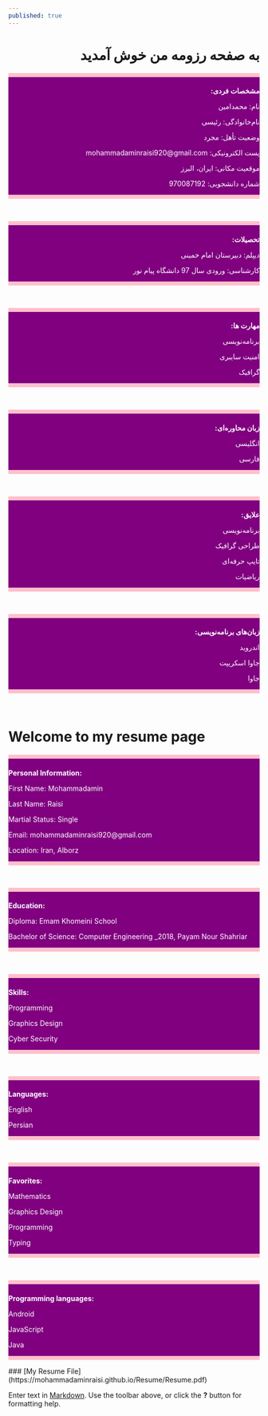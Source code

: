 ```yaml
---
published: true
---
```

<h1 dir="rtl" >به صفحه رزومه من خوش آمدید</h1>

<div style="background-color:purple">
<hr style="height:8px;border-width:0;color:purple;background-color:pink">
<h1 dir="rtl" style="color:white;font-size:1em;"> مشخصات فردی:</h1>
<p dir="rtl" style="color:white;"> نام: محمدامین </p>
<p dir="rtl" style="color:white;"> نام‌خانوادگی: رئیسی</p>
<p dir="rtl" style="color:white;"> وضعیت تأهل: مجرد</p>
<p dir="rtl" style="color:white;"> پست الکترونیکی: mohammadaminraisi920@gmail.com</p>
<p dir="rtl" style="color:white;"> موقعیت مکانی: ایران، البرز</p>
<p dir="rtl" style="color:white;"> شماره دانشجویی: 970087192</p>
<hr style="height:8px;border-width:0;color:purple;background-color:pink">
</div>
​
​
​
<div style="background-color:purple">
<hr style="height:8px;border-width:0;color:purple;background-color:pink">
<h1 dir="rtl" style="color:white; font-size:1em;"> تحصیلات:</h1>
<p dir="rtl" style="color:white;"> دیپلم: دبیرستان امام خمینی </p>
<p dir="rtl" style="color:white;"> کارشناسی: ورودی سال 97 دانشگاه پیام نور</p>
<hr style="height:8px;border-width:0;color:purple;background-color:pink">
</div>
​
​
​
<div style="background-color:purple">
<hr style="height:8px;border-width:0;color:purple;background-color:pink">
<h1 dir="rtl" style="color:white; font-size:1em;"> مهارت ها: </h1>
<p dir="rtl" style="color:white;"> برنامه‌نویسی</p>
<p dir="rtl" style="color:white;"> امنیت سایبری</p>
<p dir="rtl" style="color:white;"> گرافیک</p>
<hr style="height:8px;border-width:0;color:purple;background-color:pink">
</div>
​
​
​
<div style="background-color:purple">
<hr style="height:8px;border-width:0;color:purple;background-color:pink">
<h1 dir="rtl" style="color:white; font-size:1em;"> زبان محاوره‌ای:</h1>
<p dir="rtl" style="color:white;"> انگلیسی</p>
<p dir="rtl" style="color:white;"> فارسی</p>
<hr style="height:8px;border-width:0;color:purple;background-color:pink">
</div>
​
​
​
<div style="background-color:purple">
<hr style="height:8px;border-width:0;color:purple;background-color:pink">
<h1 dir="rtl" style="color:white; font-size:1em;"> علایق:</h1>
<p dir="rtl" style="color:white;"> برنامه‌نویسی</p>
<p dir="rtl" style="color:white;"> طراحی گرافیک</p>
<p dir="rtl" style="color:white;"> تایپ حرفه‌ای</p>
<p dir="rtl" style="color:white;"> ریاضیات </p>
<hr style="height:8px;border-width:0;color:purple;background-color:pink">
</div>
​
​
​
<div style="background-color:purple">
<hr style="height:8px;border-width:0;color:purple;background-color:pink">
<h1 dir="rtl" style="color:white; font-size:1em;"> زبان‌های برنامه‌نویسی: </h1>
<p dir="rtl" style="color:white;"> اندروید</p>
<p dir="rtl" style="color:white;"> جاوا اسکریپت</p>
<p dir="rtl" style="color:white;"> جاوا</p>
<hr style="height:8px;border-width:0;color:purple;background-color:pink">
</div>
​
​
​

<h1  >Welcome to my resume page</h1>

<div style="background-color:purple">
<hr style="height:8px;border-width:0;color:purple;background-color:pink">
<h1 style="color:white;font-size:1em;">Personal Information:</h1>
<p  style="color:white;">First Name: Mohammadamin</p>
<p  style="color:white;">Last Name: Raisi</p>
<p  style="color:white;">Martial Status: Single</p>
<p  style="color:white;">Email: mohammadaminraisi920@gmail.com</p>
<p  style="color:white;">Location: Iran, Alborz</p>
<hr style="height:8px;border-width:0;color:purple;background-color:pink">
</div>
​
​
​
<div style="background-color:purple">
<hr style="height:8px;border-width:0;color:purple;background-color:pink">
<h1  style="color:white; font-size:1em;">Education: </h1>
<p  style="color:white;">Diploma: Emam Khomeini School</p>
<p  style="color:white;">Bachelor of Science: Computer Engineering _2018, Payam Nour Shahriar</p>
<hr style="height:8px;border-width:0;color:purple;background-color:pink">
</div>
​
​
​
<div style="background-color:purple">
<hr style="height:8px;border-width:0;color:purple;background-color:pink">
<h1  style="color:white; font-size:1em;">Skills: </h1>
<p style="color:white;">Programming</p>
<p style="color:white;">Graphics Design</p>
<p  style="color:white;">Cyber Security</p>
<hr style="height:8px;border-width:0;color:purple;background-color:pink">
</div>
​
​
​
<div style="background-color:purple">
<hr style="height:8px;border-width:0;color:purple;background-color:pink">
<h1 style="color:white; font-size:1em;">Languages:</h1>
<p  style="color:white;">English</p>
<p  style="color:white;">Persian</p>
<hr style="height:8px;border-width:0;color:purple;background-color:pink">
</div>
​
​
​
<div style="background-color:purple">
<hr style="height:8px;border-width:0;color:purple;background-color:pink">
<h1  style="color:white; font-size:1em;">Favorites:</h1>
<p  style="color:white;">Mathematics</p>
<p  style="color:white;">Graphics Design</p>
<p  style="color:white;">Programming</p>
<p  style="color:white;">Typing</p>
<hr style="height:8px;border-width:0;color:purple;background-color:pink">
</div>
​
​
​
<div style="background-color:purple">
<hr style="height:8px;border-width:0;color:purple;background-color:pink">
<h1 style="color:white; font-size:1em;">Programming languages:</h1>
<p  style="color:white;">Android</p>
<p  style="color:white;">JavaScript</p>
<p  style="color:white;">Java</p>
<hr style="height:8px;border-width:0;color:purple;background-color:pink">
</div>
​
​
​
### [My Resume File](https://mohammadaminraisi.github.io/Resume/Resume.pdf)

Enter text in [Markdown](http://daringfireball.net/projects/markdown/). Use the toolbar above, or click the **?** button for formatting help.
